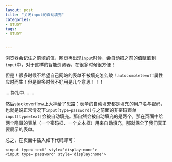 ```yaml
---
layout: post
title: "关闭input的自动填充"
categories:
- STUDY
tags:
- STUDY


---
```


浏览器会记住之前填的值，网页再出现<code>input</code>时候，会自动把之前的值赋值到<code>input</code>中，对于这样的智能浏览器，在很多时候很方便！

但是！很多时候不希望自己网站的表单不被填充怎么破！<code>autocomplete=off</code>属性应时而生！但是很多时候不好用是几个意思！！！

...
挣扎中....
...

然后stackoverflow上大神给了思路：表单的自动填充都是填充的用户名与密码，也就是说正常情况下`input[type=password]`与之前面的非密码表单`input[type=text]`会被自动填充。那自然会被自动填充的是两个，那在页面中给两个隐藏的表单（一个密码框、一个文本框）用来自动填充，那就保全了我们真正要展示的表单。

总之，在页面中插入如下代码即可：

    <input type='text' style='display:none'>
    <input type='password' style='display:none'>


